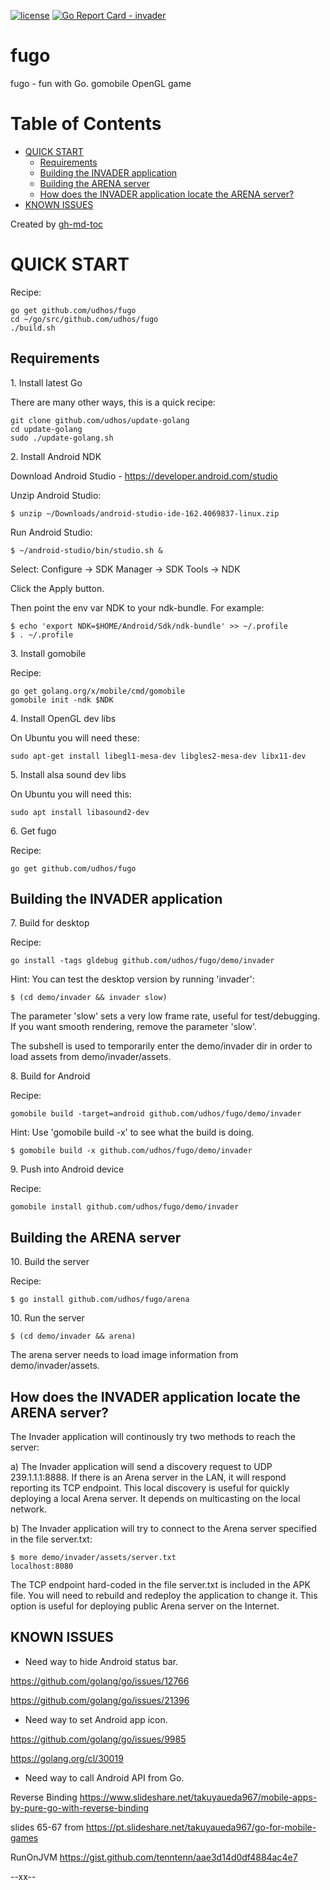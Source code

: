 [![license](http://img.shields.io/badge/license-MIT-blue.svg)](https://github.com/udhos/fugo/blob/master/LICENSE)
[![Go Report Card - invader](https://goreportcard.com/badge/github.com/udhos/fugo/invader)](https://goreportcard.com/report/github.com/udhos/fugo/invader)

# fugo
fugo - fun with Go. gomobile OpenGL game

# Table of Contents

* [QUICK START](#quick-start)
  * [Requirements](#requirements)
  * [Building the INVADER application](#building-the-invader-application)
  * [Building the ARENA server](#building-the-arena-server)
  * [How does the INVADER application locate the ARENA server?](#how-does-the-invader-application-locate-the-arena-server)
* [KNOWN ISSUES](#known-issues)

Created by [gh-md-toc](https://github.com/ekalinin/github-markdown-toc.go)

# QUICK START

Recipe:

    go get github.com/udhos/fugo
    cd ~/go/src/github.com/udhos/fugo
    ./build.sh

## Requirements

1\. Install latest Go

There are many other ways, this is a quick recipe:

    git clone github.com/udhos/update-golang
    cd update-golang
    sudo ./update-golang.sh

2\. Install Android NDK

Download Android Studio - https://developer.android.com/studio

Unzip Android Studio:

    $ unzip ~/Downloads/android-studio-ide-162.4069837-linux.zip

Run Android Studio:

    $ ~/android-studio/bin/studio.sh &

Select: Configure -> SDK Manager -> SDK Tools -> NDK

Click the Apply button.

Then point the env var NDK to your ndk-bundle. For example:

    $ echo 'export NDK=$HOME/Android/Sdk/ndk-bundle' >> ~/.profile
    $ . ~/.profile

3\. Install gomobile

Recipe:

    go get golang.org/x/mobile/cmd/gomobile
    gomobile init -ndk $NDK

4\. Install OpenGL dev libs

On Ubuntu you will need these:

    sudo apt-get install libegl1-mesa-dev libgles2-mesa-dev libx11-dev

5\. Install alsa sound dev libs

On Ubuntu you will need this:

    sudo apt install libasound2-dev

6\. Get fugo

Recipe:

    go get github.com/udhos/fugo

## Building the INVADER application

7\. Build for desktop

Recipe:

    go install -tags gldebug github.com/udhos/fugo/demo/invader

Hint: You can test the desktop version by running 'invader':

    $ (cd demo/invader && invader slow)

The parameter 'slow' sets a very low frame rate, useful for test/debugging.
If you want smooth rendering, remove the parameter 'slow'.

The subshell is used to temporarily enter the demo/invader dir in order to load assets from demo/invader/assets.

8\. Build for Android

Recipe:

    gomobile build -target=android github.com/udhos/fugo/demo/invader

Hint: Use 'gomobile build -x' to see what the build is doing.

    $ gomobile build -x github.com/udhos/fugo/demo/invader

9\. Push into Android device

Recipe:

    gomobile install github.com/udhos/fugo/demo/invader

## Building the ARENA server

10\. Build the server

Recipe:

    $ go install github.com/udhos/fugo/arena

10\. Run the server

    $ (cd demo/invader && arena)

The arena server needs to load image information from demo/invader/assets.

## How does the INVADER application locate the ARENA server?

The Invader application will continously try two methods to reach the server:

a) The Invader application will send a discovery request to UDP 239.1.1.1:8888. If there is an Arena server in the LAN, it will respond reporting its TCP endpoint. This local discovery is useful for quickly deploying a local Arena server. It depends on multicasting on the local network.

b) The Invader application will try to connect to the Arena server specified in the file server.txt:

    $ more demo/invader/assets/server.txt 
    localhost:8080

The TCP endpoint hard-coded in the file server.txt is included in the APK file. You will need to rebuild and redeploy the application to change it. This option is useful for deploying public Arena server on the Internet.

## KNOWN ISSUES

- Need way to hide Android status bar.

https://github.com/golang/go/issues/12766

https://github.com/golang/go/issues/21396

- Need way to set Android app icon.

https://github.com/golang/go/issues/9985

https://golang.org/cl/30019

- Need way to call Android API from Go.

Reverse Binding https://www.slideshare.net/takuyaueda967/mobile-apps-by-pure-go-with-reverse-binding

slides 65-67 from https://pt.slideshare.net/takuyaueda967/go-for-mobile-games

RunOnJVM https://gist.github.com/tenntenn/aae3d14d0df4884ac4e7

--xx--

